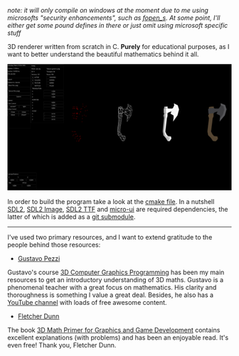 *note: it will only compile on windows at the moment due to me using microsofts "security enhancements", such as [fopen_s](https://learn.microsoft.com/en-us/cpp/c-runtime-library/reference/fopen-s-wfopen-s?view=msvc-170). At some point, I'll either get some pound defines in there or just omit using microsoft specific stuff*

3D renderer written from scratch in C. **Purely** for educational purposes, as I want to better understand the
beautiful mathematics behind it all.

![example](./assets/demo.png)

In order to build the program take a look at the [cmake file](./CMakeLists.txt). In a nutshell [SDL2](https://github.com/libsdl-org/SDL/releases/tag/release-2.30.0), [SDL2 Image](https://github.com/libsdl-org/SDL_image/releases/tag/release-2.8.2), [SDL2 TTF](https://github.com/libsdl-org/SDL_ttf/releases/tag/release-2.22.0) and [micro-ui](https://github.com/rxi/microui) are required dependencies, the latter of which is added as a [git submodule](https://git-scm.com/book/en/v2/Git-Tools-Submodules).

---

I've used two primary resources, and I want to extend gratitude to the people behind those resources:

- [Gustavo Pezzi](https://twitter.com/pikuma)

Gustavo's course [3D Computer Graphics Programming](https://pikuma.com/courses/learn-3d-computer-graphics-programming) has been my main resources to get an introductory understanding of 3D maths.
Gustavo is a phenomenal teacher with a great focus on mathematics. His clarity and thoroughness is something I value a great deal.
Besides, he also has a [YouTube channel](https://www.youtube.com/@pikuma) with loads of free awesome content.

- [Fletcher Dunn](https://twitter.com/ZPostFacto)

The book [3D Math Primer for Graphics and Game Development](https://gamemath.com/book/intro.html)
contains excellent explanations (with problems) and has been an enjoyable read. It's even free! Thank you, Fletcher Dunn.

